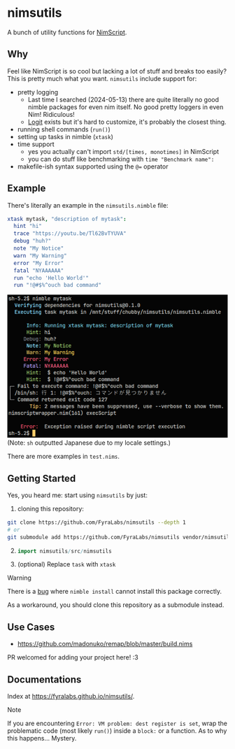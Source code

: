 # nimsutils

A bunch of utility functions for [NimScript].

## Why

Feel like NimScript is so cool but lacking a lot of stuff and breaks too easily?
This is pretty much what you want. `nimsutils` include support for:

- pretty logging
  - Last time I searched (2024-05-13) there are quite literally no good nimble packages for even
    nim itself. No good pretty loggers in even Nim! Ridiculous!
  - [Logit] exists but it's hard to customize, it's probably the closest thing.
- running shell commands (`run()`)
- setting up tasks in nimble (`xtask`)
- time support
  - yes you actually can't import `std/[times, monotimes]` in NimScript
  - you can do stuff like benchmarking with `time "Benchmark name":`
- makefile-ish syntax supported using the `@=` operator

## Example

There's literally an example in the `nimsutils.nimble` file:

```nim
xtask mytask, "description of mytask":
  hint "hi"
  trace "https://youtu.be/Tl62BvTYUVA"
  debug "huh?"
  note "My Notice"
  warn "My Warning"
  error "My Error"
  fatal "NYAAAAAA"
  run "echo 'Hello World'"
  run "!@#$%^ouch bad command"
```

![nimble-mytask.png](assets/nimble-mytask.png)\
(Note: `sh` outputted Japanese due to my locale settings.)

There are more examples in `test.nims`.

## Getting Started

Yes, you heard me: start using `nimsutils` by just:

1. cloning this repository:

```sh
git clone https://github.com/FyraLabs/nimsutils --depth 1
# or
git submodule add https://github.com/FyraLabs/nimsutils vendor/nimsutils
```

2. ```nim
   import nimsutils/src/nimsutils
   ```
3. (optional) Replace `task` with `xtask`

> [!WARNING]
> There is a [bug](https://github.com/nim-lang/nimble/issues/1259) where
> `nimble install` cannot install this package correctly.
>
> As a workaround, you should clone this repository as a submodule instead.

## Use Cases

- https://github.com/madonuko/remap/blob/master/build.nims

PR welcomed for adding your project here! :3

## Documentations

Index at <https://fyralabs.github.io/nimsutils/>.

> [!NOTE]
> If you are encountering `Error: VM problem: dest register is set`,
> wrap the problematic code (most likely `run()`) inside a `block:` or a function.
> As to why this happens… Mystery.

[NimScript]: https://nim-lang.org/docs/nims.html
[Logit]: https://github.com/Miqueas/Logit/blob/main/NimDocs.md
